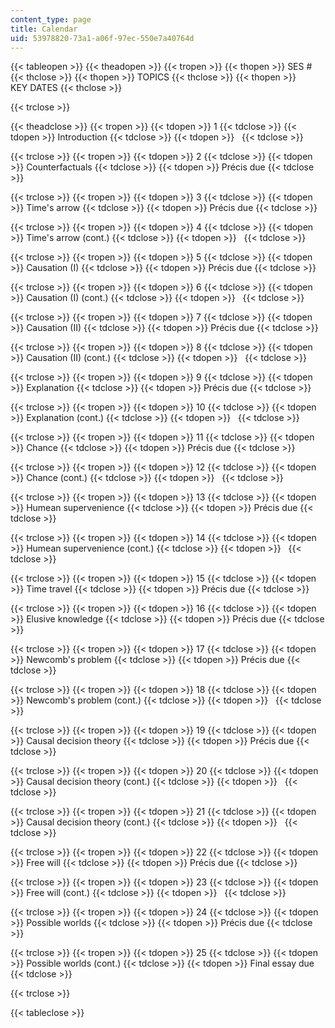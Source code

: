 ```yaml
---
content_type: page
title: Calendar
uid: 53978820-73a1-a06f-97ec-550e7a40764d
---
```


{{< tableopen >}}
{{< theadopen >}}
{{< tropen >}}
{{< thopen >}}
SES #
{{< thclose >}}
{{< thopen >}}
TOPICS
{{< thclose >}}
{{< thopen >}}
KEY DATES
{{< thclose >}}

{{< trclose >}}

{{< theadclose >}}
{{< tropen >}}
{{< tdopen >}}
1
{{< tdclose >}}
{{< tdopen >}}
Introduction
{{< tdclose >}}
{{< tdopen >}}
 
{{< tdclose >}}

{{< trclose >}}
{{< tropen >}}
{{< tdopen >}}
2
{{< tdclose >}}
{{< tdopen >}}
Counterfactuals
{{< tdclose >}}
{{< tdopen >}}
Précis due
{{< tdclose >}}

{{< trclose >}}
{{< tropen >}}
{{< tdopen >}}
3
{{< tdclose >}}
{{< tdopen >}}
Time's arrow
{{< tdclose >}}
{{< tdopen >}}
Précis due
{{< tdclose >}}

{{< trclose >}}
{{< tropen >}}
{{< tdopen >}}
4
{{< tdclose >}}
{{< tdopen >}}
Time's arrow (cont.)
{{< tdclose >}}
{{< tdopen >}}
 
{{< tdclose >}}

{{< trclose >}}
{{< tropen >}}
{{< tdopen >}}
5
{{< tdclose >}}
{{< tdopen >}}
Causation (I)
{{< tdclose >}}
{{< tdopen >}}
Précis due
{{< tdclose >}}

{{< trclose >}}
{{< tropen >}}
{{< tdopen >}}
6
{{< tdclose >}}
{{< tdopen >}}
Causation (I) (cont.)
{{< tdclose >}}
{{< tdopen >}}
 
{{< tdclose >}}

{{< trclose >}}
{{< tropen >}}
{{< tdopen >}}
7
{{< tdclose >}}
{{< tdopen >}}
Causation (II)
{{< tdclose >}}
{{< tdopen >}}
Précis due
{{< tdclose >}}

{{< trclose >}}
{{< tropen >}}
{{< tdopen >}}
8
{{< tdclose >}}
{{< tdopen >}}
Causation (II) (cont.)
{{< tdclose >}}
{{< tdopen >}}
 
{{< tdclose >}}

{{< trclose >}}
{{< tropen >}}
{{< tdopen >}}
9
{{< tdclose >}}
{{< tdopen >}}
Explanation
{{< tdclose >}}
{{< tdopen >}}
Précis due
{{< tdclose >}}

{{< trclose >}}
{{< tropen >}}
{{< tdopen >}}
10
{{< tdclose >}}
{{< tdopen >}}
Explanation (cont.)
{{< tdclose >}}
{{< tdopen >}}
 
{{< tdclose >}}

{{< trclose >}}
{{< tropen >}}
{{< tdopen >}}
11
{{< tdclose >}}
{{< tdopen >}}
Chance
{{< tdclose >}}
{{< tdopen >}}
Précis due
{{< tdclose >}}

{{< trclose >}}
{{< tropen >}}
{{< tdopen >}}
12
{{< tdclose >}}
{{< tdopen >}}
Chance (cont.)
{{< tdclose >}}
{{< tdopen >}}
 
{{< tdclose >}}

{{< trclose >}}
{{< tropen >}}
{{< tdopen >}}
13
{{< tdclose >}}
{{< tdopen >}}
Humean supervenience
{{< tdclose >}}
{{< tdopen >}}
Précis due
{{< tdclose >}}

{{< trclose >}}
{{< tropen >}}
{{< tdopen >}}
14
{{< tdclose >}}
{{< tdopen >}}
Humean supervenience (cont.)
{{< tdclose >}}
{{< tdopen >}}
 
{{< tdclose >}}

{{< trclose >}}
{{< tropen >}}
{{< tdopen >}}
15
{{< tdclose >}}
{{< tdopen >}}
Time travel
{{< tdclose >}}
{{< tdopen >}}
Précis due
{{< tdclose >}}

{{< trclose >}}
{{< tropen >}}
{{< tdopen >}}
16
{{< tdclose >}}
{{< tdopen >}}
Elusive knowledge
{{< tdclose >}}
{{< tdopen >}}
Précis due
{{< tdclose >}}

{{< trclose >}}
{{< tropen >}}
{{< tdopen >}}
17
{{< tdclose >}}
{{< tdopen >}}
Newcomb's problem
{{< tdclose >}}
{{< tdopen >}}
Précis due
{{< tdclose >}}

{{< trclose >}}
{{< tropen >}}
{{< tdopen >}}
18
{{< tdclose >}}
{{< tdopen >}}
Newcomb's problem (cont.)
{{< tdclose >}}
{{< tdopen >}}
 
{{< tdclose >}}

{{< trclose >}}
{{< tropen >}}
{{< tdopen >}}
19
{{< tdclose >}}
{{< tdopen >}}
Causal decision theory
{{< tdclose >}}
{{< tdopen >}}
Précis due
{{< tdclose >}}

{{< trclose >}}
{{< tropen >}}
{{< tdopen >}}
20
{{< tdclose >}}
{{< tdopen >}}
Causal decision theory (cont.)
{{< tdclose >}}
{{< tdopen >}}
 
{{< tdclose >}}

{{< trclose >}}
{{< tropen >}}
{{< tdopen >}}
21
{{< tdclose >}}
{{< tdopen >}}
Causal decision theory (cont.)
{{< tdclose >}}
{{< tdopen >}}
 
{{< tdclose >}}

{{< trclose >}}
{{< tropen >}}
{{< tdopen >}}
22
{{< tdclose >}}
{{< tdopen >}}
Free will
{{< tdclose >}}
{{< tdopen >}}
Précis due
{{< tdclose >}}

{{< trclose >}}
{{< tropen >}}
{{< tdopen >}}
23
{{< tdclose >}}
{{< tdopen >}}
Free will (cont.)
{{< tdclose >}}
{{< tdopen >}}
 
{{< tdclose >}}

{{< trclose >}}
{{< tropen >}}
{{< tdopen >}}
24
{{< tdclose >}}
{{< tdopen >}}
Possible worlds
{{< tdclose >}}
{{< tdopen >}}
Précis due
{{< tdclose >}}

{{< trclose >}}
{{< tropen >}}
{{< tdopen >}}
25
{{< tdclose >}}
{{< tdopen >}}
Possible worlds (cont.)
{{< tdclose >}}
{{< tdopen >}}
Final essay due
{{< tdclose >}}

{{< trclose >}}

{{< tableclose >}}